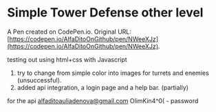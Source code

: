 # Simple Tower Defense other level

A Pen created on CodePen.io. Original URL: [https://codepen.io/AlfaDitoOnGithub/pen/NWeeXJz](https://codepen.io/AlfaDitoOnGithub/pen/NWeeXJz).

testing out using html+css with Javascript

1. try to change from simple color into images for turrets and enemies (unsuccessful).
2. added api integration, a login page and a help bar. (partially)

for the api
alfaditoauliadenova@gmail.com
OlimKin4^0( - password